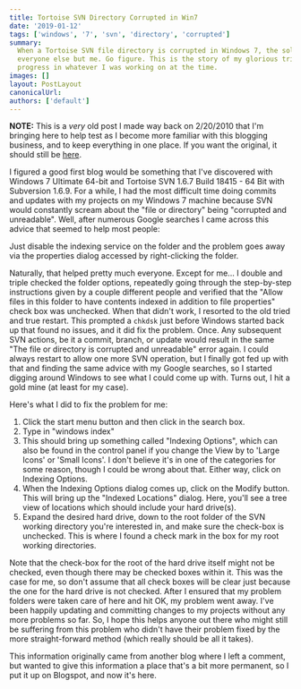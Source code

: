 ```yaml
---
title: Tortoise SVN Directory Corrupted in Win7
date: '2019-01-12'
tags: ['windows', '7', 'svn', 'directory', 'corrupted']
summary:
  When a Tortoise SVN file directory is corrupted in Windows 7, the solutions that Google produces work for
  everyone else but me. Go figure. This is the story of my glorious triumph over Tortoise's efforts to thwart my
  progress in whatever I was working on at the time.
images: []
layout: PostLayout
canonicalUrl:
authors: ['default']
---
```


**NOTE:** This is a _very_ old post I made way back on 2/20/2010 that I'm bringing here to help test as I become
more familiar with this blogging business, and to keep everything in one place. If you want the original, it should
still be [here](https://tomizechsterson.blogspot.com/2010/02/tortoise-svn-file-or-directory-is.html).

I figured a good first blog would be something that I've discovered with Windows 7 Ultimate 64-bit and Tortoise SVN
1.6.7 Build 18415 - 64 Bit with Subversion 1.6.9. For a while, I had the most difficult time doing commits and updates
with my projects on my Windows 7 machine because SVN would constantly scream about the "file or directory" being
"corrupted and unreadable". Well, after numerous Google searches I came across this advice that seemed to help most
people:

Just disable the indexing service on the folder and the problem goes away via the properties dialog accessed by
right-clicking the folder.

Naturally, that helped pretty much everyone. Except for me... I double and triple checked the folder options, repeatedly
going through the step-by-step instructions given by a couple different people and verified that the "Allow files in
this folder to have contents indexed in addition to file properties" check box was unchecked. When that didn't work, I
resorted to the old tried and true restart. This prompted a `chkdsk` just before Windows started back up that found no
issues, and it did fix the problem. Once. Any subsequent SVN actions, be it a commit, branch, or update would result in
the same "The file or directory is corrupted and unreadable" error again. I could always restart to allow one more SVN
operation, but I finally got fed up with that and finding the same advice with my Google searches, so I started digging
around Windows to see what I could come up with. Turns out, I hit a gold mine (at least for my case).

Here's what I did to fix the problem for me:

1. Click the start menu button and then click in the search box.
2. Type in "windows index"
3. This should bring up something called "Indexing Options", which can also be found in the control panel if you change
   the View by to 'Large Icons' or 'Small Icons'. I don't believe it's in one of the categories for some reason, though I
   could be wrong about that. Either way, click on Indexing Options.
4. When the Indexing Options dialog comes up, click on the Modify button. This will bring up the "Indexed Locations"
   dialog. Here, you'll see a tree view of locations which should include your hard drive(s).
5. Expand the desired hard drive, down to the root folder of the SVN working directory you're interested in, and make
   sure the check-box is unchecked. This is where I found a check mark in the box for my root working directories.

Note that the check-box for the root of the hard drive itself might not be checked, even though there may be checked
boxes within it. This was the case for me, so don't assume that all check boxes will be clear just because the one for
the hard drive is not checked. After I ensured that my problem folders were taken care of here and hit OK, my problem
went away. I've been happily updating and committing changes to my projects without any more problems so far. So, I
hope this helps anyone out there who might still be suffering from this problem who didn't have their problem fixed by
the more straight-forward method (which really should be all it takes).

This information originally came from another blog where I left a comment, but wanted to give this information a place
that's a bit more permanent, so I put it up on Blogspot, and now it's here.
